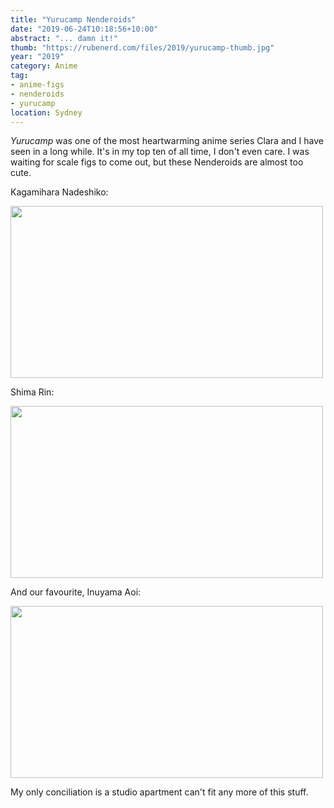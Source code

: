 ```yaml
---
title: "Yurucamp Nenderoids"
date: "2019-06-24T10:18:56+10:00"
abstract: "... damn it!"
thumb: "https://rubenerd.com/files/2019/yurucamp-thumb.jpg"
year: "2019"
category: Anime
tag:
- anime-figs
- nenderoids
- yurucamp
location: Sydney
---
```

*Yurucamp* was one of the most heartwarming anime series Clara and I have seen in a long while. It's in my top ten of all time, I don't even care. I was waiting for scale figs to come out, but these Nenderoids are almost too cute.

Kagamihara Nadeshiko:

<p><img src="https://rubenerd.com/files/2019/yurucamp-nendo-01@1x.jpg" srcset="https://rubenerd.com/files/2019/yurucamp-nendo-01@1x.jpg 1x, https://rubenerd.com/files/2019/yurucamp-nendo-01@2x.jpg 2x" alt="" style="width:500px; height:275px;" /></p>

Shima Rin:

<p><img src="https://rubenerd.com/files/2019/yurucamp-nendo-02@1x.jpg" srcset="https://rubenerd.com/files/2019/yurucamp-nendo-02@1x.jpg 1x, https://rubenerd.com/files/2019/yurucamp-nendo-02@2x.jpg 2x" alt="" style="width:500px;height:275px;" /></p>

And our favourite, Inuyama Aoi:

<p><img src="https://rubenerd.com/files/2019/yurucamp-nendo-03@1x.jpg" srcset="https://rubenerd.com/files/2019/yurucamp-nendo-03@1x.jpg 1x, https://rubenerd.com/files/2019/yurucamp-nendo-03@2x.jpg 2x" alt="" style="width:500px;height:275px;" /></p>

My only conciliation is a studio apartment can't fit any more of this stuff.

